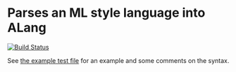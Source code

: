 # Parses an ML style language into ALang

[![Build Status](https://travis-ci.org/ohua-dev/alang-ml-parser.svg?branch=master)](https://travis-ci.org/ohua-dev/alang-ml-parser)

See [the example test file](/test-resources/something.ohuaml) for an example and
some comments on the syntax.
